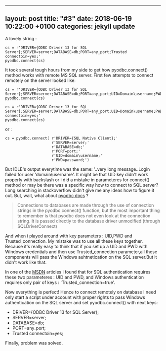 
---
layout: post
title:  "#3"
date:   2018-06-19 10:22:00 +0100
categories: jekyll update
---

A lovely string :
```
cs = r'DRIVER={ODBC Driver 13 for SQL Server};SERVER=server;DATABASE=db;PORT=any_port;Trusted connectoin=yes;'
pyodbc.connect(cs)
```

It took several tough hours from my side to get how pyodbc.connect() method works with remote MS SQL server.
First few attempts to connect remotely on the server looked like:

```
cs = r'DRIVER={ODBC Driver 13 for SQL Server};SERVER=server;DATABASE=db;PORT=any_port;UID=Domain\username;PWD=password;'
pyodbc.connect(cs)
```
```
cs = r'DRIVER={ODBC Driver 13 for SQL Server};SERVER=server;DATABASE=db;PORT=any_port;UID=Domain\username;PWD=password;Trusted connectoin=yes;'
pyodbc.connect(cs)
```

or :

```
cs = pyodbc.connect( r'DRIVER={SQL Native Client};'
                     r'SERVER=server;'
                     r'DATABASE=db;'
                     r'PORT=port;' 
                     r'UID=domain\username;'
                     r'PWD=password;')

```


But IDLE's output everytime was the same: '..very  long message..Login failed for user 'domain\\username'. It might be that UID key didn't work properly with backslash or i did a mistake in parameteres for connect() method or may be there was a specific way how to connect to SQL server? Long searching in stackoverflow didn't give me any ideas how to figure it out. 
But, wait, what about [pyodbc docs](https://github.com/mkleehammer/pyodbc/wiki/Connecting-to-databases) ? 

>Connections to databases are made through the use of connection strings in the pyodbc.connect() function, but the most important thing to remember is that pyodbc does not even look at the connection string. It is passed directly to the database driver unmodified (through SQLDriverConnect)


 And when i played around with key parameters : UID,PWD and Trusted_connection. My mistake was to use all these keys together. Because it's really easy to think that if you set up a UID and PWD with Windows credentials and then use Trusted_connection parameter,all these components will pass the Windows auhtnetication on the SQL server.But it didn't work like that.

 In one of the [MSDN](https://docs.microsoft.com/en-us/sql/integration-services/import-export-data/connect-to-a-sql-server-data-source-sql-server-import-and-export-wizard?view=sql-server-2017) articles  i found that for SQL authentication requires these two parameteres : UID and PWD, and Windows authentication requires only pair of keys : 'Trusted_connection=true'. 

Now everything is perfect! Hence to connect remotely on database I need only start a script under account with proper rights to pass Windows authentication on the SQL server and set pyodbc.connect() with next keys:

* DRIVER={ODBC Driver 13 for SQL Server};
* SERVER=server;
* DATABASE=db;
* PORT=any_port;
* Trusted connectoin=yes;
 
 Finally, problem was solved. 
